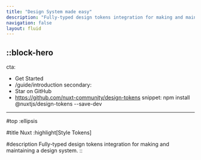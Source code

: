 ```yaml
---
title: "Design System made easy"
description: "Fully-typed design tokens integration for making and maintaining a design system."
navigation: false
layout: fluid
---
```


::block-hero
---
cta:
  - Get Started
  - /guide/introduction
secondary:
  - Star on GitHub
  - https://github.com/nuxt-community/design-tokens
snippet: npm install @nuxtjs/design-tokens --save-dev
---

#top
:ellipsis

#title
Nuxt :highlight[Style Tokens]

#description
Fully-typed design tokens integration for making and maintaining a design system.
::
